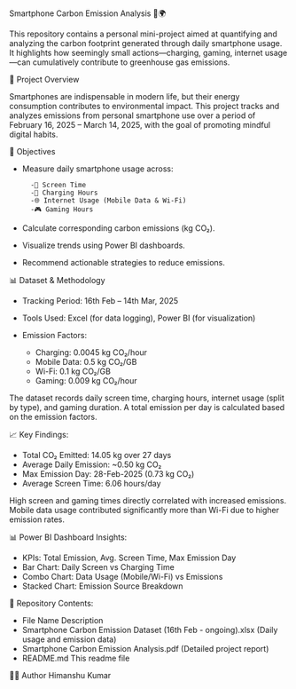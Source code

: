 Smartphone Carbon Emission Analysis 📱🌍

This repository contains a personal mini-project aimed at quantifying and analyzing the carbon footprint generated through daily smartphone usage. It highlights how seemingly small actions—charging, gaming, internet usage—can cumulatively contribute to greenhouse gas emissions.

📌 Project Overview

Smartphones are indispensable in modern life, but their energy consumption contributes to environmental impact. This project tracks and analyzes emissions from personal smartphone use over a period of February 16, 2025 – March 14, 2025, with the goal of promoting mindful digital habits.

🎯 Objectives

- Measure daily smartphone usage across:

        -📱 Screen Time
        -🔌 Charging Hours
        -🌐 Internet Usage (Mobile Data & Wi-Fi)
        -🎮 Gaming Hours

- Calculate corresponding carbon emissions (kg CO₂).
- Visualize trends using Power BI dashboards.
- Recommend actionable strategies to reduce emissions.


📊 Dataset & Methodology

- Tracking Period: 16th Feb – 14th Mar, 2025
- Tools Used: Excel (for data logging), Power BI (for visualization)
- Emission Factors:

    - Charging: 0.0045 kg CO₂/hour
    - Mobile Data: 0.5 kg CO₂/GB
    - Wi-Fi: 0.1 kg CO₂/GB
    - Gaming: 0.009 kg CO₂/hour

The dataset records daily screen time, charging hours, internet usage (split by type), and gaming duration. A total emission per day is calculated based on the emission factors.


📈 Key Findings:

- Total CO₂ Emitted: 14.05 kg over 27 days
- Average Daily Emission: ~0.50 kg CO₂
- Max Emission Day: 28-Feb-2025 (0.73 kg CO₂)
- Average Screen Time: 6.06 hours/day

High screen and gaming times directly correlated with increased emissions. Mobile data usage contributed significantly more than Wi-Fi due to higher emission rates.


📊 Power BI Dashboard Insights:

- KPIs: Total Emission, Avg. Screen Time, Max Emission Day
- Bar Chart: Daily Screen vs Charging Time
- Combo Chart: Data Usage (Mobile/Wi-Fi) vs Emissions
- Stacked Chart: Emission Source Breakdown


📁 Repository Contents:

- File Name	Description
- Smartphone Carbon Emission Dataset (16th Feb - ongoing).xlsx	(Daily usage and emission data)
- Smartphone Carbon Emission Analysis.pdf	(Detailed project report)
- README.md	This readme file

🙋‍♂️ Author
Himanshu Kumar
